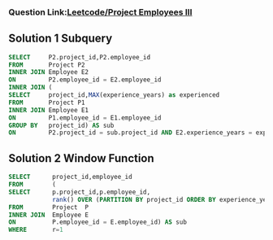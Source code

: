 ###  Question Link:[Leetcode/Project Employees III](https://leetcode.com/problems/project-employees-iii/)


##   Solution 1  Subquery
```sql
SELECT     P2.project_id,P2.employee_id
FROM       Project P2
INNER JOIN Employee E2
ON         P2.employee_id = E2.employee_id
INNER JOIN (
SELECT     project_id,MAX(experience_years) as experienced
FROM       Project P1
INNER JOIN Employee E1
ON         P1.employee_id = E1.employee_id
GROUP BY   project_id) AS sub
ON         P2.project_id = sub.project_id AND E2.experience_years = experienced
```

##  Solution 2  Window Function
```sql
SELECT      project_id,employee_id
FROM        (
SELECT      p.project_id,p.employee_id,
            rank() OVER (PARTITION BY project_id ORDER BY experience_years DESC) AS r
FROM        Project  P
INNER JOIN  Employee E
ON          P.employee_id = E.employee_id) AS sub
WHERE       r=1
```
